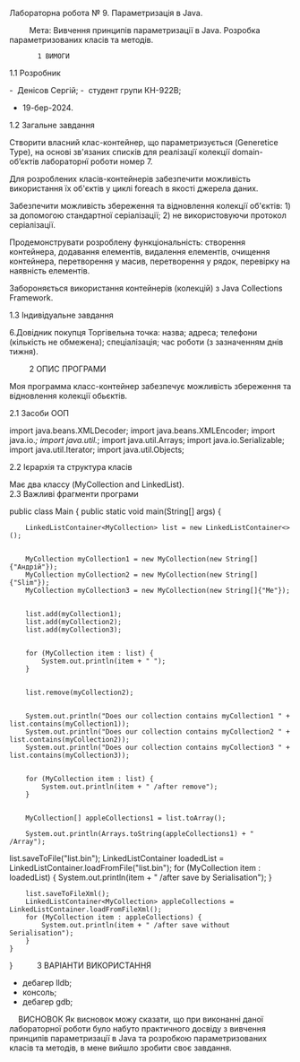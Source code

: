 Лабораторна робота № 9. Параметризація в Java.

        
Мета: Вивчення принципів параметризації в Java. Розробка параметризованих класів та методів.

     
           1 ВИМОГИ 

1.1 Розробник 

-  Денісов Сергій; 
-  студент групи КН-922В; 
-  19-бер-2024. 

 1.2 Загальне завдання 

Створити власний клас-контейнер, що параметризується (Generetice Type), на основі зв'язаних списків для реалізації колекції domain-об’єктів лабораторнї роботи номер 7.

Для розроблених класів-контейнерів забезпечити можливість використання їх об'єктів у циклі foreach в якості джерела даних.

Забезпечити можливість збереження та відновлення колекції об'єктів: 1) за допомогою стандартної серіалізації; 2) не використовуючи протокол серіалізації.

Продемонструвати розроблену функціональність: створення контейнера, додавання елементів, видалення елементів, очищення контейнера, перетворення у масив, перетворення у рядок, перевірку на наявність елементів.

Забороняється використання контейнерів (колекцій) з Java Collections Framework.


1.3 Індивідуальне завдання 

6.Довідник покупця
Торгівельна точка: назва; адреса; телефони (кількість не обмежена); спеціалізація; час роботи (з зазначенням днів тижня).

         2 ОПИС ПРОГРАМИ 

Моя программа класс-контейнер забезпечує можливість збереження та відновлення колекції обьєктів.

2.1 Засоби ООП

import java.beans.XMLDecoder;
import java.beans.XMLEncoder;
import java.io.*;
import java.util.*;
import java.util.Arrays;
import java.io.Serializable;
import java.util.Iterator;
import java.util.Objects;

2.2 Ієрархія та структура класів  

Має два классу (MyCollection and LinkedList).
   
2.3 Важливі фрагменти програми


public class Main {
    public static void main(String[] args) {
        LinkedListContainer<MyCollection> list = new LinkedListContainer<>();

        MyCollection myCollection1 = new MyCollection(new String[]{"Андрій"});
        MyCollection myCollection2 = new MyCollection(new String[]{"Slim"});
        MyCollection myCollection3 = new MyCollection(new String[]{"Me"});

        list.add(myCollection1);
        list.add(myCollection2);
        list.add(myCollection3);

        for (MyCollection item : list) {
            System.out.println(item + " ");
        }

        list.remove(myCollection2);

        System.out.println("Does our collection contains myCollection1 " + list.contains(myCollection1));
        System.out.println("Does our collection contains myCollection2 " + list.contains(myCollection2));
        System.out.println("Does our collection contains myCollection3 " + list.contains(myCollection3));

        for (MyCollection item : list) {
            System.out.println(item + " /after remove");
        }

        MyCollection[] appleCollections1 = list.toArray();
        System.out.println(Arrays.toString(appleCollections1) + " /Array");

list.saveToFile("list.bin"); LinkedListContainer<MyCollection> loadedList = LinkedListContainer.loadFromFile("list.bin");
        for (MyCollection item : loadedList) {
            System.out.println(item + " /after save by Serialisation");
        }

        list.saveToFileXml();
        LinkedListContainer<MyCollection> appleCollections = LinkedListContainer.loadFromFileXml();
        for (MyCollection item : appleCollections) {
            System.out.println(item + " /after save without Serialisation");
        }
    }
}
 
 
      3 ВАРІАНТИ ВИКОРИСТАННЯ

- дебагер lldb;
- консоль;
- дебагер gdb;
 
 
 
            ВИСНОВОК
Як висновок можу сказати, що при виконанні даної лабораторної роботи було набуто практичного досвіду з вивчення принципів параметризації в Java та розробкою параметризованих класів та методів, в мене вийшло зробити своє завдання.